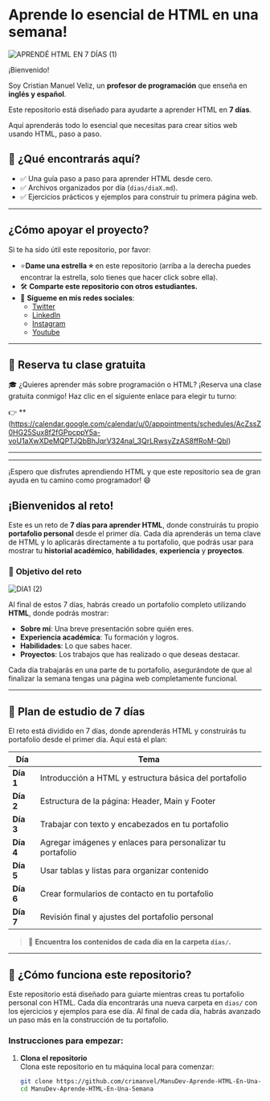 # Aprende lo esencial de HTML en una semana!
![APRENDÉ HTML EN 7 DÍAS (1)](https://github.com/user-attachments/assets/fb4435d2-223e-41ff-a116-0b6574972186)

¡Bienvenido! 

Soy Cristian Manuel Veliz, un **profesor de programación** que enseña en **inglés y español**. 

Este repositorio está diseñado para ayudarte a aprender HTML en **7 días**. 

Aquí aprenderás todo lo esencial que necesitas para crear sitios web usando HTML, paso a paso.

## 🎯 **¿Qué encontrarás aquí?**
- ✅ Una guía paso a paso para aprender HTML desde cero.
- ✅ Archivos organizados por día (`dias/diaX.md`).
- ✅ Ejercicios prácticos y ejemplos para construir tu primera página web.

---

## ¿Cómo apoyar el proyecto?

Si te ha sido útil este repositorio, por favor:

- ⭐**Dame una estrella ⭐** en este repositorio (arriba a la derecha puedes encontrar la estrella, solo tienes que hacer click sobre ella).
- 🛠️ **Comparte este repositorio con otros estudiantes.**
- 🔗 **Sígueme en mis redes sociales**:
  - [Twitter](https://x.com/Manvel_0)
  - [LinkedIn](https://www.linkedin.com/in/cristian-manuel-veliz-/)
  - [Instagram](https://www.instagram.com/manudev.19)
  - [Youtube](https://www.youtube.com/@cristianmanuelveliz)
---

## 📅 **Reserva tu clase gratuita**

🎓 ¿Quieres aprender más sobre programación o HTML? ¡Reserva una clase gratuita conmigo! Haz clic en el siguiente enlace para elegir tu turno:

👉 **(https://calendar.google.com/calendar/u/0/appointments/schedules/AcZssZ0HG25Sux8f2fGPpcppY5a-voU1aXwXDeMQPTJQbBhJqrV324nal_3QrLRwsyZzAS8ffRoM-Qbl)

---
---
¡Espero que disfrutes aprendiendo HTML y que este repositorio sea de gran ayuda en tu camino como programador! 😄

## ¡Bienvenidos al reto!

Este es un reto de **7 días para aprender HTML**, donde construirás tu propio **portafolio personal** desde el primer día. Cada día aprenderás un tema clave de HTML y lo aplicarás directamente a tu portafolio, que podrás usar para mostrar tu **historial académico**, **habilidades**, **experiencia** y **proyectos**.

### 🎯 **Objetivo del reto**
![DIA1 (2)](https://github.com/user-attachments/assets/7aae922e-ed4c-4b68-95a1-a682d9256845)


Al final de estos 7 días, habrás creado un portafolio completo utilizando **HTML**, donde podrás mostrar:

- **Sobre mí**: Una breve presentación sobre quién eres.
- **Experiencia académica**: Tu formación y logros.
- **Habilidades**: Lo que sabes hacer.
- **Proyectos**: Los trabajos que has realizado o que deseas destacar.

Cada día trabajarás en una parte de tu portafolio, asegurándote de que al finalizar la semana tengas una página web completamente funcional.

---

## 📅 **Plan de estudio de 7 días**

El reto está dividido en 7 días, donde aprenderás HTML y construirás tu portafolio desde el primer día. Aquí está el plan:

| Día      | Tema                                              |
|----------|---------------------------------------------------|
| **Día 1**| Introducción a HTML y estructura básica del portafolio |
| **Día 2**| Estructura de la página: Header, Main y Footer    |
| **Día 3**| Trabajar con texto y encabezados en tu portafolio |
| **Día 4**| Agregar imágenes y enlaces para personalizar tu portafolio |
| **Día 5**| Usar tablas y listas para organizar contenido     |
| **Día 6**| Crear formularios de contacto en tu portafolio    |
| **Día 7**| Revisión final y ajustes del portafolio personal  |

> 📂 **Encuentra los contenidos de cada día en la carpeta `dias/`.**

---

## 📂 **¿Cómo funciona este repositorio?**

Este repositorio está diseñado para guiarte mientras creas tu portafolio personal con HTML. Cada día encontrarás una nueva carpeta en `dias/` con los ejercicios y ejemplos para ese día. Al final de cada día, habrás avanzado un paso más en la construcción de tu portafolio.

### **Instrucciones para empezar:**
1. **Clona el repositorio**  
   Clona este repositorio en tu máquina local para comenzar:

   ```bash
   git clone https://github.com/crimanvel/ManuDev-Aprende-HTML-En-Una-Semana.git
   cd ManuDev-Aprende-HTML-En-Una-Semana
